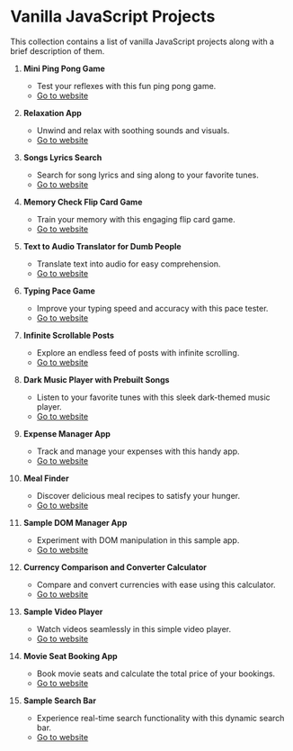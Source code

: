 # Vanilla JavaScript Projects

This collection contains a list of vanilla JavaScript projects along with a brief description of them.

1. **Mini Ping Pong Game**
   - Test your reflexes with this fun ping pong game.
   - <a href="https://pingpong-breakout-game.netlify.app/" target="_blank">Go to website</a>

2. **Relaxation App**
   - Unwind and relax with soothing sounds and visuals.
   - <a href="https://just-relax.netlify.app/" target="_blank">Go to website</a>

3. **Songs Lyrics Search**
   - Search for song lyrics and sing along to your favorite tunes.
   - <a href="https://songs-search-by-lyrics.netlify.app/" target="_blank">Go to website</a>

4. **Memory Check Flip Card Game**
   - Train your memory with this engaging flip card game.
   - <a href="https://memory-card-flip-game.netlify.app/" target="_blank">Go to website</a>

5. **Text to Audio Translator for Dumb People**
   - Translate text into audio for easy comprehension.
   - <a href="https://text-to-audio-translation.netlify.app/" target="_blank">Go to website</a>

6. **Typing Pace Game**
   - Improve your typing speed and accuracy with this pace tester.
   - <a href="https://typing-pace-tester.netlify.app/" target="_blank">Go to website</a>

7. **Infinite Scrollable Posts**
   - Explore an endless feed of posts with infinite scrolling.
   - <a href="https://infinite-posts-scroll.netlify.app/" target="_blank">Go to website</a>

8. **Dark Music Player with Prebuilt Songs**
   - Listen to your favorite tunes with this sleek dark-themed music player.
   - <a href="https://dark-music-player.netlify.app/" target="_blank">Go to website</a>

9. **Expense Manager App**
   - Track and manage your expenses with this handy app.
   - <a href="https://expense-manager-and-tracker.netlify.app/" target="_blank">Go to website</a>

10. **Meal Finder**
    - Discover delicious meal recipes to satisfy your hunger.
    - <a href="https://best-meals-finder.netlify.app/" target="_blank">Go to website</a>

11. **Sample DOM Manager App**
    - Experiment with DOM manipulation in this sample app.
    - <a href="https://dom-manager.netlify.app/" target="_blank">Go to website</a>

12. **Currency Comparison and Converter Calculator**
    - Compare and convert currencies with ease using this calculator.
    - <a href="https://currency-comparision-calculator.netlify.app/" target="_blank">Go to website</a>

13. **Sample Video Player**
    - Watch videos seamlessly in this simple video player.
    - <a href="https://video-player-mini.netlify.app/" target="_blank">Go to website</a>

14. **Movie Seat Booking App**
    - Book movie seats and calculate the total price of your bookings.
    - <a href="https://movie-seat-booking-selector.netlify.app/" target="_blank">Go to website</a>

15. **Sample Search Bar**
    - Experience real-time search functionality with this dynamic search bar.
    - <a href="https://darinde.netlify.app/" target="_blank">Go to website</a>
